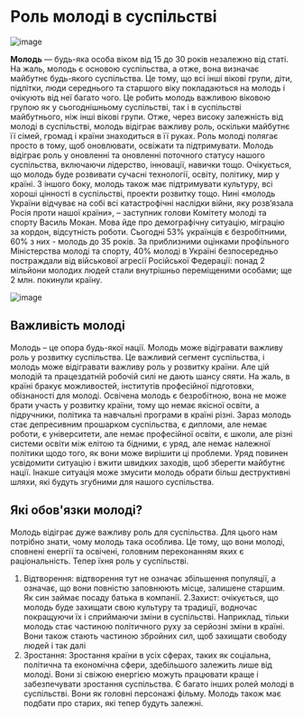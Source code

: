 # Роль молоді в суспільстві

![image](https://user-images.githubusercontent.com/113579489/210802460-b77389ea-79dc-4b93-8381-c73a0d9c2b7c.png)


**Молодь** — будь-яка особа віком від 15 до 30 років незалежно від статі. На жаль, молодь є основою суспільства, а отже, вона визначає майбутнє будь-якого суспільства. Це тому, що всі інші вікові групи, діти, підлітки, люди середнього та старшого віку покладаються на молодь і очікують від неї багато чого. Це робить молодь важливою віковою групою як у сьогоднішньому суспільстві, так і в суспільстві майбутнього, ніж інші вікові групи. Отже, через високу залежність від молоді в суспільстві, молодь відіграє важливу роль, оскільки майбутнє її сімей, громад і країни знаходиться в її руках.
Роль молоді полягає просто в тому, щоб оновлювати, освіжати та підтримувати. Молодь відіграє роль у оновленні та оновленні поточного статусу нашого суспільства, включаючи лідерство, інновації, навички тощо. Очікується, що молодь буде розвивати сучасні технології, освіту, політику, мир у країні. З іншого боку, молодь також має підтримувати культуру, всі хороші цінності в суспільстві, проекти розвитку тощо.
Нині «молодь України відчуває на собі всі катастрофічні наслідки війни, яку розв’язала Росія проти нашої країни», – заступник голови Комітету молоді та спорту Василь Мокан.
Мова йде про демографічну ситуацію, міграцію за кордон, відсутність роботи. Сьогодні 53% українців є безробітними, 60% з них - молодь до 35 років.
За приблизними оцінками профільного Міністерства молоді та спорту, 40% молоді в Україні безпосередньо постраждали від військової агресії Російської Федерації: понад 2 мільйони молодих людей стали внутрішньо переміщеними особами; ще 2 млн. покинули країну.

![image](https://user-images.githubusercontent.com/113579489/210802581-ef2be496-72d2-46b6-a466-47ad1e124819.png)
  

## Важливість молоді

Молодь – це опора будь-якої нації. Молодь може відігравати важливу роль у розвитку суспільства. Це важливий сегмент суспільства, і молодь може відігравати важливу роль у розвитку країни. Але цій молодій та працездатній робочій силі не дають шансу сяяти.
На жаль, в країні бракує можливостей, інститутів професійної підготовки, обізнаності для молоді. Освічена молодь є безробітною, вона не може брати участь у розвитку країни, тому що немає якісної освіти, а підручники, політика та навчальні програми в країні різні.
Зараз молодь стає депресивним прошарком суспільства, є дипломи, але немає роботи, є університети, але немає професійної освіти, є школи, але різні системи освіти між елітою та бідними, є уряд, але немає належної політики щодо того, як вони може вирішити ці проблеми. Уряд повинен усвідомити ситуацію і вжити швидких заходів, щоб зберегти майбутнє нації. Інакше ситуація може змусити молодь обрати більш деструктивні шляхи, які будуть згубними для нашого суспільства.

## Які обов'язки молоді?

Молодь відіграє дуже важливу роль для суспільства. Для цього нам потрібно знати, чому молодь така особлива. Це тому, що вони молоді, сповнені енергії та освічені, головним переконанням яких є раціональність. Тепер їхня роль у суспільстві.
1. Відтворення: відтворення тут не означає збільшення популяції, а означає, що вони повністю заповнюють місце, залишене старшим. Як син займає посаду батька в компанії.
2.Захист: очікується, що молодь буде захищати свою культуру та традиції, водночас покращуючи їх і сприймаючи зміни в суспільстві. Наприклад, тільки молодь стає частиною політичного руху за серйозні зміни в країні. Вони також стають частиною збройних сил, щоб захищати свободу людей і так далі
3. Зростання: Зростання країни в усіх сферах, таких як соціальна, політична та економічна сфери, здебільшого залежить лише від молоді. Вони зі свіжою енергією можуть працювати краще і забезпечувати зростання суспільства.
Є багато інших ролей молоді в суспільстві. Вони як головні персонажі фільму. Молодь також має подбати про старих, які тепер будуть залежні.
